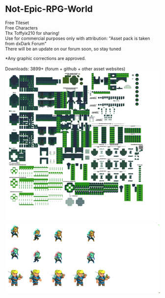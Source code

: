 # Not-Epic-RPG-World
Free Tileset<br>
Free Characters<br>
Thx Toffyix210 for sharing!<br>
Use for commercial purposes only with attribution: "Asset pack is taken from dxDark Forum"<br>
There will be an update on our forum soon, so stay tuned<br>

*Any graphic corrections are approved.<br>
<br>
Downloads: 3899+ (forum + github + other asset websites)<br>
<img src = "1_nulled.png">
<img src = "nulled_chars.gif">


